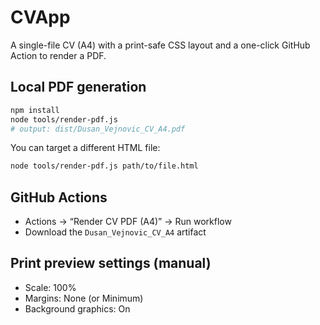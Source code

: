 # CVApp

A single-file CV (A4) with a print-safe CSS layout and a one-click GitHub Action to render a PDF.

## Local PDF generation

```bash
npm install
node tools/render-pdf.js
# output: dist/Dusan_Vejnovic_CV_A4.pdf
```

You can target a different HTML file:

```bash
node tools/render-pdf.js path/to/file.html
```

## GitHub Actions

- Actions → “Render CV PDF (A4)” → Run workflow
- Download the `Dusan_Vejnovic_CV_A4` artifact

## Print preview settings (manual)

- Scale: 100%
- Margins: None (or Minimum)
- Background graphics: On
